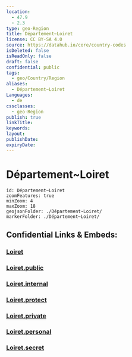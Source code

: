 ```yaml
---
location:
  - 47.9
  - 2.3
type: geo-Region
title: Département~Loiret
license: CC BY-SA 4.0
source: https://datahub.io/core/country-codes
isDeleted: false
isReadOnly: false
draft: false
confidential: public
tags:
  - geo/Country/Region
aliases:
  - Département~Loiret
Languages:
  - de
cssclasses:
  - geo-Region
publish: true
linkTitle:
keywords:
layout:
publishDate:
expiryDate:
---
```


# Département~Loiret

```leaflet
id: Département~Loiret
zoomFeatures: true 
minZoom: 4 
maxZoom: 18
geojsonFolder: ./Département~Loiret/
markerFolder: ./Département~Loiret/
```


## Confidential Links & Embeds: 

### [Loiret](/_Standards/Earth/Continent/Europe/Europe~West/France/regions~France/Val_de_Loire/departments~Val_de_Loire/Loiret.md) 

### [Loiret.public](/_public/Earth/Continent/Europe/Europe~West/France/regions~France/Val_de_Loire/departments~Val_de_Loire/Loiret.public.md) 

### [Loiret.internal](/_internal/Earth/Continent/Europe/Europe~West/France/regions~France/Val_de_Loire/departments~Val_de_Loire/Loiret.internal.md) 

### [Loiret.protect](/_protect/Earth/Continent/Europe/Europe~West/France/regions~France/Val_de_Loire/departments~Val_de_Loire/Loiret.protect.md) 

### [Loiret.private](/_private/Earth/Continent/Europe/Europe~West/France/regions~France/Val_de_Loire/departments~Val_de_Loire/Loiret.private.md) 

### [Loiret.personal](/_personal/Earth/Continent/Europe/Europe~West/France/regions~France/Val_de_Loire/departments~Val_de_Loire/Loiret.personal.md) 

### [Loiret.secret](/_secret/Earth/Continent/Europe/Europe~West/France/regions~France/Val_de_Loire/departments~Val_de_Loire/Loiret.secret.md)

